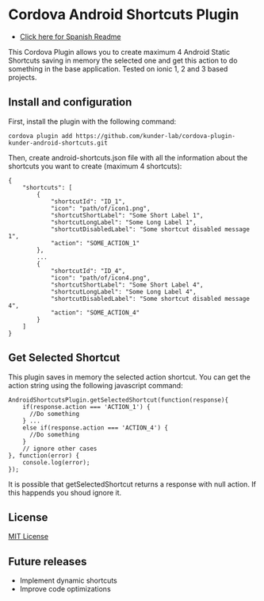 # Cordova Android Shortcuts Plugin

* [Click here for Spanish Readme](https://github.com/kunder-lab/cordova-plugin-kunder-android-shortcuts/blob/master/README-es.md)

This Cordova Plugin allows you to create maximum 4 Android Static Shortcuts saving in memory the selected one and get this action to do something in the base application. Tested on ionic 1, 2 and 3 based projects.

## Install and configuration

First, install the plugin with the following command:
````
cordova plugin add https://github.com/kunder-lab/cordova-plugin-kunder-android-shortcuts.git
````
Then, create android-shortcuts.json file with all the information about the shortcuts you want to create (maximum 4 shortcuts):

````
{
    "shortcuts": [
        {
            "shortcutId": "ID_1",
            "icon": "path/of/icon1.png",
            "shortcutShortLabel": "Some Short Label 1",
            "shortcutLongLabel": "Some Long Label 1",
            "shortcutDisabledLabel": "Some shortcut disabled message 1",
            "action": "SOME_ACTION_1"
        },
        ...
        {
            "shortcutId": "ID_4",
            "icon": "path/of/icon4.png",
            "shortcutShortLabel": "Some Short Label 4",
            "shortcutLongLabel": "Some Long Label 4",
            "shortcutDisabledLabel": "Some shortcut disabled message 4",
            "action": "SOME_ACTION_4"
        }
    ]
}
````

## Get Selected Shortcut

This plugin saves in memory the selected action shortcut. You can get the action string using the following javascript command:

````
AndroidShortcutsPlugin.getSelectedShortcut(function(response){
    if(response.action === 'ACTION_1') {
      //Do something
    } ...
    else if(response.action === 'ACTION_4') {
      //Do something
    }
    // ignore other cases
}, function(error) {
    console.log(error);
});
````

It is possible that getSelectedShortcut returns a response with null action. If this happends you shoud ignore it.

## License
[MIT License](https://github.com/kunder-lab/cordova-plugin-kunder-android-shortcuts/blob/master/LICENSE)

## Future releases
- Implement dynamic shortcuts
- Improve code optimizations